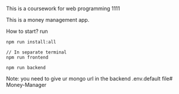 This is a coursework for web programming 1111

This is a money management app.

How to start?
run
```
npm run install:all

// In separate terminal
npm run frontend

npm run backend
```

Note: you need to give ur mongo url in the backend .env.default file# Money-Manager
